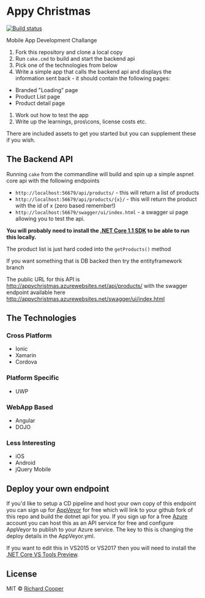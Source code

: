 # Appy Christmas

[![Build status](https://ci.appveyor.com/api/projects/status/psapnvypec32jwm1/branch/netcore11-ef?svg=true)](https://ci.appveyor.com/project/frozenskys/appy-christmas/branch/netcore11-ef)

Mobile App Development Challange

1. Fork this repository and clone a local copy
1. Run `cake.cmd` to build and start the backend api
1. Pick one of the technologies from below
1. Write a simple app that calls the backend api and displays the information sent back - it should contain the following pages:
* Branded "Loading" page
* Product List page
* Product detail page
1. Work out how to test the app
1. Write up the learnings, pros\cons, license costs etc.

There are included assets to get you started but you can supplement these if you wish.

## The Backend API

Running `cake` from the commandline will build and spin up a simple aspnet core api with the following endpoints

* `http://localhost:56679/api/products/` - this will return a list of products
* `http://localhost:56679/api/products/{x}/` - this will return the product with the id of x (zero based remember!)
* `http://localhost:56679/swagger/ui/index.html`  - a swagger ui page allowing you to test the api.

**You will probably need to install the [.NET Core 1.1 SDK](https://www.microsoft.com/net/download/core) to be able to run this locally.**

The product list is just hard coded into the `getProducts()` method

If you want something that is DB backed then try the entityframework branch

The public URL for this API is <http://appychristmas.azurewebsites.net/api/products/> with the swagger endpoint available here <http://appychristmas.azurewebsites.net/swagger/ui/index.html>

## The Technologies

### Cross Platform

* Ionic
* Xamarin
* Cordova

### Platform Specific

* UWP

### WebApp Based

* Angular
* DOJO

### Less Interesting

* iOS
* Android
* jQuery Mobile

## Deploy your own endpoint

If you'd like to setup a CD pipeline and host your own copy of this endpoint you can sign up for [AppVeyor](https://www.appveyor.com/) for free
which will link to your github fork of this repo and build the dotnet api for you. If you sign up for a free [Azure](https://portal.azure.com) account you can
host this as an API service for free and configure AppVeyor to publish to your Azure service. The key to this is changing the deploy details in the AppVeyor.yml.

If you want to edit this in VS2015 or VS2017 then you will need to install the [.NET Core VS Tools Preview](https://www.microsoft.com/net/download/core).

## License

MIT © [Richard Cooper](https://richardcooper.mit-license.org/)